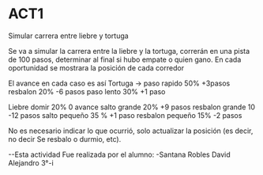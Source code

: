 # ACT1
Simular carrera entre liebre y tortuga

Se va a simular la carrera entre la liebre y la tortuga, correrán en una pista de 100 pasos, determinar al final si hubo empate o quien gano.
En cada oportunidad se mostrara la posición de cada corredor


El avance en cada caso es así
Tortuga ->
paso rapido 50% +3pasos
resbalon 20% -6 pasos
paso lento 30% +1 paso

Liebre
domir 20% 0 avance
salto grande 20% +9 pasos
resbalon grande 10 -12 pasos
salto pequeño 35 % +1 paso
resbalon pequeño 15% -2 pasos


No es necesario indicar lo que ocurrió, solo actualizar la posición (es decir, no decir Se resbalo o durmio, etc).

--Esta actividad Fue realizada por el alumno: 
-Santana Robles David Alejandro 3°-i
